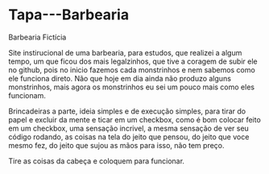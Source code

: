 # Tapa---Barbearia
Barbearia Fictícia 

Site instirucional de uma barbearia, para estudos, que realizei a algum tempo, um que ficou dos mais legalzinhos, que tive a coragem de
subir ele no github, pois no inicio fazemos cada monstrinhos e nem sabemos como ele funciona direto. Não que hoje em dia ainda não produzo 
alguns monstrinhos, mais agora os monstrinhos eu sei um pouco mais como eles funcionam.

Brincadeiras a parte, ideia simples e de execução simples, para tirar do papel e excluir da mente e ticar em um checkbox, como é bom colocar
feito em um checkbox, uma sensação incrivel, a mesma sensação de ver seu código rodando, as coisas na tela do jeito que pensou, do jeito que 
voce mesmo fez, do jeito que sujou as mãos para isso, não tem preço.

Tire as coisas da cabeça e coloquem para funcionar.
